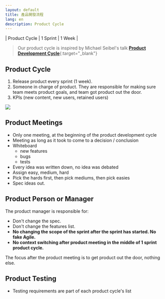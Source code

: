 ```yaml
---
layout: default
title: 產品開發流程
lang: en
description: Product Cycle
---
```




| Product Cycle | 1 Sprint | 1 Week |

> Our product cycle is inspired by Michael Seibel's talk [**Product Development Cycle**](https://www.youtube.com/watch?v=kzVvjKLdAbk){:target="_blank"}

## Product Cycle

1. Release product every sprint (1 week).
1. Someone in charge of product. They are responsible for making sure team meets product goals, and team got product out the door.
1. KPIs (new content, new users, retained users)

<img src='https://lh3.googleusercontent.com/ttlT2l7oSO5M7VaNxOY7sAhlVl76D12x-BEgSg4If9CHxg-5qYfO0n0rc-DbZxmsvRqXW4fEQWQ1jJKUmtqATbka4FNu8kE3c2WHBPZZqNsQnfDIDvNvFo9cZEw6L685j6UKj8Yd3w=w1200' />

## Product Meetings

* Only one meeting, at the beginning of the product development cycle
* Meeting as long as it took to come to a decision / conclusion
* Whiteboard
  * new features
  * bugs
  * tests
* Every idea was written down, no idea was debated
* Assign easy, medium, hard
* Pick the hards first, then pick mediums, then pick easies
* Spec ideas out.

## Product Person or Manager

The product manager is responsible for:

* Don't change the spec.
* Don't change the features list.
* **No changing the scope of the sprint after the sprint has started. No fake Agile.**
* **No context switching after product meeting in the middle of 1 sprint product cycle.**

The focus after the product meeting is to get product out the door, nothing else.

## Product Testing

* Testing requirements are part of each product cycle's list